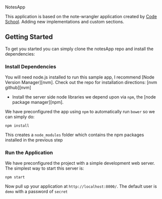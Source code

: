 NotesApp

This application is based on the note-wrangler application created by [Code School](https://www.codeschool.com/). Adding new implementations and custom sections.


## Getting Started

To get you started you can simply clone the notesApp repo and install the dependencies:

### Install Dependencies

You will need node.js installed to run this sample app, I recommend [Node Version Manager][nvm]. 
Check out the repo for installation directions: [nvm github][nvm]

* Install the server side node libraries we depend upon via `npm`, the [node package manager][npm].

We have preconfigured the app using `npm` to automatically run `bower` so we can simply do:

```
npm install
```
This creates a `node_modules` folder which contains the npm packages installed in the previous step

### Run the Application

We have preconfigured the project with a simple development web server.  The simplest way to start
this server is:

```
npm start
```

Now pull up your application at `http://localhost:8000/`. The default user is `demo` with a password of `secret`
